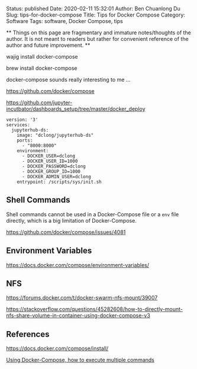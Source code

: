 Status: published
Date: 2020-02-11 15:32:01
Author: Ben Chuanlong Du
Slug: tips-for-docker-compose
Title: Tips for Docker Compose
Category: Software
Tags: software, Docker Compose, tips

**
Things on this page are
fragmentary and immature notes/thoughts of the author.
It is not meant to readers
but rather for convenient reference of the author and future improvement.
**


wajig install docker-compose

brew install docker-compose

docker-compose sounds really interesting to me ...

https://github.com/docker/compose

https://github.com/jupyter-incutbator/dashboards_setup/tree/master/docker_deploy

```
version: '3'
services:
  jupyterhub-ds:
    image: "dclong/jupyterhub-ds"
    ports:
      - "8000:8000"
    environment:
      - DOCKER_USER=dclong
      - DOCKER_USER_ID=1000
      - DOCKER_PASSWORD=dclong
      - DOCKER_GROUP_ID=1000
      - DOCKER_ADMIN_USER=dclong
    entrypoint: /scripts/sys/init.sh
```

## Shell Commands

Shell commands cannot be used in a Docker-Compose file or a `env` file directly,
which is a big limitation of Docker-Compose.

https://github.com/docker/compose/issues/4081

## Environment Variables

https://docs.docker.com/compose/environment-variables/

## NFS

https://forums.docker.com/t/docker-swarm-nfs-mount/39007

https://stackoverflow.com/questions/45282608/how-to-directly-mount-nfs-share-volume-in-container-using-docker-compose-v3

## References

https://docs.docker.com/compose/install/

[Using Docker-Compose, how to execute multiple commands](https://stackoverflow.com/questions/30063907/using-docker-compose-how-to-execute-multiple-commands)
